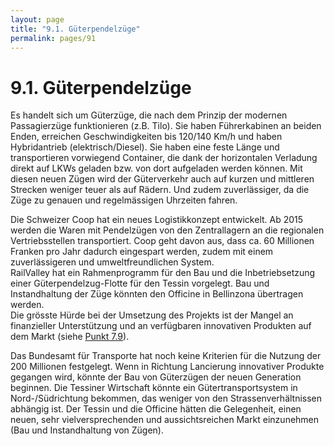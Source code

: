 ```yaml
---
layout: page
title: "9.1. Güterpendelzüge"
permalink: pages/91
---
```


# 9.1\. Güterpendelzüge

Es handelt sich um Güterzüge, die nach dem Prinzip der modernen Passagierzüge funktionieren (z.B. Tilo). Sie haben Führerkabinen an beiden Enden, erreichen Geschwindigkeiten bis 120/140 Km/h und haben Hybridantrieb (elektrisch/Diesel). Sie haben eine feste Länge und transportieren vorwiegend Container, die dank der horizontalen Verladung direkt auf LKWs geladen bzw. von dort aufgeladen werden können. Mit diesen neuen Zügen wird der Güterverkehr auch auf kurzen und mittleren Strecken weniger teuer als auf Rädern. Und zudem zuverlässiger, da die Züge zu genauen und regelmässigen Uhrzeiten fahren.

Die Schweizer Coop hat ein neues Logistikkonzept entwickelt. Ab 2015 werden die Waren mit Pendelzügen von den Zentrallagern an die regionalen Vertriebsstellen transportiert. Coop geht davon aus, dass ca. 60 Millionen Franken pro Jahr dadurch eingespart werden, zudem mit einem zuverlässigeren und umweltfreundlichen System.  
 RailValley hat ein Rahmenprogramm für den Bau und die Inbetriebsetzung einer Güterpendelzug-Flotte für den Tessin vorgelegt. Bau und Instandhaltung der Züge könnten den Officine in Bellinzona übertragen werden.  
 Die grösste Hürde bei der Umsetzung des Projekts ist der Mangel an finanzieller Unterstützung und an verfügbaren innovativen Produkten auf dem Markt (siehe [Punkt 7.9](http://www.vicinanza.ch/node/79)).

Das Bundesamt für Transporte hat noch keine Kriterien für die Nutzung der 200 Millionen festgelegt. Wenn in Richtung Lancierung innovativer Produkte gegangen wird, könnte der Bau von Güterzügen der neuen Generation beginnen. Die Tessiner Wirtschaft könnte ein Gütertransportsystem in Nord-/Südrichtung bekommen, das weniger von den Strassenverhältnissen abhängig ist. Der Tessin und die Officine hätten die Gelegenheit, einen neuen, sehr vielversprechenden und aussichtsreichen Markt einzunehmen (Bau und Instandhaltung von Zügen).

